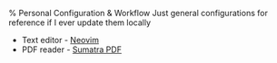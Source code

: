 % Personal Configuration & Workflow
Just general configurations for reference if I ever update them locally
* Text editor - [Neovim](neovim.io)
* PDF reader - [Sumatra PDF](https://www.sumatrapdfreader.org/free-pdf-reader) 
